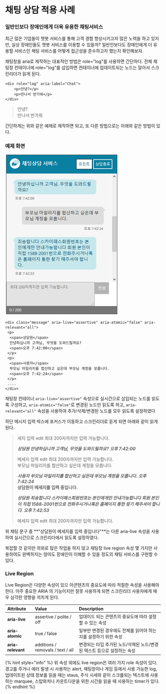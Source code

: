 # 채팅 상담 적용 사례

### 일반인보다 장애인에게 더욱 유용한 채팅서비스 

최근 많은 기업들이 챗봇 서비스를 통해 고객 경험 향상시키고자 많은 노력을 하고 있지만, 실상 장애인들도 챗봇 서비스를 이용할 수 있을까? 일반인보다도 장애인에게 더 유용할 서비스인 채팅 서비스를 어떻게 접근성을 준수하고자 했는지 확인해보자.

채팅창을 aria로 제작하는 대표적인 방법은 role="log"를 사용하면 간단하다. 전체 채팅창 컨테이너에 role="log"를 삽입하면 컨테이너에 업데이트되는 노드는 알아서 스크린리더가 읽게 된다.

```markup
<div role="log" aria-label="Chat">
    <p>안녕?</p>
    <p>만나서 반가워</p>
</div>
```

> 안녕?  
> 만나서 반가워

간단하게는 위와 같은 예제로 제작하면 되고, 또 다른 방법으로는 아래와 같은 방법이 있다. 

### 예제 화면 

![](../../.gitbook/assets/image%20%2815%29.png)

```markup
<div class="message" aria-live="assertive" aria-atomic="false" aria-relevant="all">
 <p>
  <span>상담원</span>
  안녕하십니까 고객님, 무엇을 도와드릴까요? 
  <span>오후 7:42:00</span>
 </p>
 <p>
  <span>사용자</span>
  부모님 마일리지를 합산하고 싶은데 부모님 계정을 모릅니다.
  <span>오후 7:42:24</span>
 </p> 
 ....
</div>
```

채팅창 컨테이너 `aria-live="assertive"` 속성으로 실시간으로 삽입되는 노드를 읽도록 구성하고, `aria-atomic="false"`로 변경된 노드만 읽도록 하고, `aria-relevant="all"` 속성을 사용하여 추가/삭제/변경된 노드를 모두 읽도록 설정하였다

하단 메시지 입력 박스에 포커스가 이동하고 스크린리더로 듣게 되면 아래와 같이 읽게 된다.

> 세지 입력  edit  최대 200자까지만 입력 가능합니다.  
>   
> _**상담원 안녕하십니까 고객님, 무엇을 도와드릴까요? 오후 7:42:00**_  
>
> 메세지 입력  edit  최대 200자까지만 입력 가능합니다.  
> 부모님 마일리지를 합산하고 싶은데 계정을 모릅니다.
>
> _**사용자 부모님 마일리지를 합산하고 싶은데 부모님 계정을 모릅니다. 오후 7:42:24**_  
> ****상담원이 메세지를 입력 중입니다**.**
>
> _**상담원 죄송합니다 스카이패스회원번호는 본인에게만 안내가능합니다 회원 본인이 직접 1588-2001번으로 전화주시거나혹은 홈페이지 통한 찾기 해주셔야 합니다.  오후 7:42:53**_  
>
> 메세지 입력  edit  최대 200자까지만 입력 가능합니다.

위 채팅 문구 중 **"상담원이 메세지를 입력 중입니다"**는 다른 aria-live 속성을 사용하여 실시간으로 스크린리더에서 읽도록 설정하였다.

복잡할 것 같지만 의외로 많은 작업을 하지 않고 채팅창 live region 속성 몇 가지만 사용하여도 완벽하지는 않아도 장애인이 이해할 수 있을 정도의 채팅 서비스를 구현할 수 있다.

### Live Region

Live Region은 다양한 속성이 있으 아콘텐츠의 중요도에 따라 적절한 속성을 사용해야 한다.  아주 중요한 ARIA 의 기능이지만 잘못 사용하게 되면 스크린리더 사용자에게  매우 심각한 영향을 끼치게 된다.

| Attribute | Value | Description |
| :--- | :--- | :--- |
| **aria-live** | assertive / polite / off | 업데이드 되는 콘텐츠의 중요도에 따라 설정할 수 있는 속성 |
| **aria-atomic** | true / false | 일부만 변경된 경우에도 전체를 읽어야 하는지를 설정하기 위한 속성 |
| **aria-relevant** | additions / removals / text / all | 변경되는 타입 추가된 노드/삭제된 노드/변경된 텍스트 등으로 설정하는 속성 |

{% hint style="info" %}
위 속성 외에도 live region은 여러 가지 role 속성이 있다.  
경고를 주거나 에러 발생 시 사용하는 alert, 채팅창이나 게임 등에서 사용 가능한 log, 업데이트된 상태 정보를 읽을 때는 staus, 주식 시세와 같이 스크롤되는 텍스트에 사용하는 marquee,  스탑와치나 카운트다운을 위한 시간을 읽을 때 사용하는 timer가 있다.
{% endhint %}

